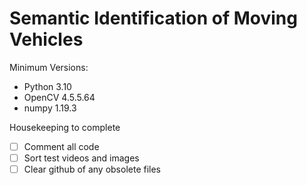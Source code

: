 # Semantic Identification of Moving Vehicles 
Minimum Versions:
- Python      3.10
- OpenCV      4.5.5.64
- numpy       1.19.3

Housekeeping to complete
- [ ] Comment all code
- [ ] Sort test videos and images
- [ ] Clear github of any obsolete files
